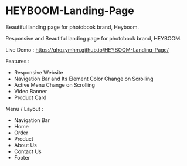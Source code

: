 # HEYBOOM-Landing-Page
Beautiful landing page for photobook brand, Heyboom.

Responsive and Beautiful landing page for photobook brand, HEYBOOM.

Live Demo : https://ghozymhm.github.io/HEYBOOM-Landing-Page/

Features :

- Responsive Website
- Navigation Bar and Its Element Color Change on Scrolling
- Active Menu Change on Scrolling
- Video Banner
- Product Card


Menu / Layout :

- Navigation Bar
- Home
- Order
- Product
- About Us
- Contact Us
- Footer
